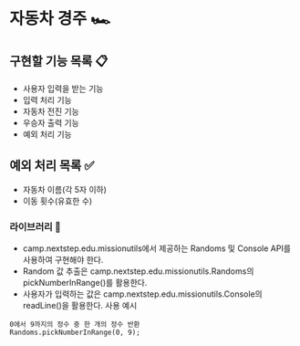 # 자동차 경주 🏎️

## 구현할 기능 목록 📋

- 사용자 입력을 받는 기능
- 입력 처리 기능
- 자동차 전진 기능
- 우승자 출력 기능
- 예외 처리 기능

## 예외 처리 목록 ✅

- 자동차 이름(각 5자 이하)
- 이동 횟수(유효한 수)

### 라이브러리 🦾

- camp.nextstep.edu.missionutils에서 제공하는 Randoms 및 Console API를 사용하여 구현해야 한다.
- Random 값 추출은 camp.nextstep.edu.missionutils.Randoms의 pickNumberInRange()를 활용한다.
- 사용자가 입력하는 값은 camp.nextstep.edu.missionutils.Console의 readLine()을 활용한다.
  사용 예시

```angular2html
0에서 9까지의 정수 중 한 개의 정수 반환
Randoms.pickNumberInRange(0, 9);
```
